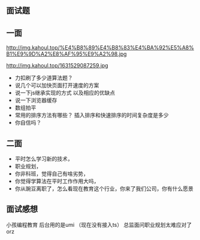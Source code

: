 ## 面试题
## 一面
http://img.kahoul.top/%E4%B8%89%E4%B8%83%E4%BA%92%E5%A8%B1%E9%9D%A2%E8%AF%95%E9%A2%98.jpg

http://img.kahoul.top/1631529087259.jpg

- 力扣刷了多少道算法题？
- 说几个可以加快页面打开速度的方案
- 说一下js继承实现的方式  以及相应的优缺点
- 说一下浏览器缓存
- 数组拍平
- 常用的排序方法有哪些？  插入排序和快速排序的时间复杂度是多少
- 你自信吗？

## 二面
- 平时怎么学习新的技术，
- 职业规划，
- 你非科班，觉得自己有啥劣势，
- 你觉得学算法在平时工作作用大吗，
- 你从豌豆离职了，怎么看现在教育这个行业，你来了我们公司，你有什么愿景
## 面试感想
小孩编程教育   后台用的是umi （现在没有接入ts）
总监面问职业规划太难应对了  orz